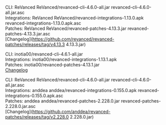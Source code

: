 CLI: ReVanced
ReVanced/revanced-cli-4.6.0-all.jar
revanced-cli-4.6.0-all.jar.asc  
Integrations: ReVanced
ReVanced/revanced-integrations-1.13.0.apk
revanced-integrations-1.13.0.apk.asc  
Patches: ReVanced
ReVanced/revanced-patches-4.13.3.jar
revanced-patches-4.13.3.jar.asc  
[Changelog](https://github.com/revanced/revanced-patches/releases/tag/v4.13.3
4.13.3.jar)




CLI: inotia00/revanced-cli-4.6.1-all.jar  
Integrations: inotia00/revanced-integrations-1.13.1.apk  
Patches: inotia00/revanced-patches-4.13.1.jar  
[Changelog](https://github.com/inotia00/revanced-patches/releases/tag/v4.13.1)




CLI: ReVanced
ReVanced/revanced-cli-4.6.0-all.jar
revanced-cli-4.6.0-all.jar.asc  
Integrations: anddea
anddea/revanced-integrations-0.155.0.apk
revanced-integrations-0.155.0.apk.asc  
Patches: anddea
anddea/revanced-patches-2.228.0.jar
revanced-patches-2.228.0.jar.asc  
[Changelog](https://github.com/anddea/revanced-patches/releases/tag/v2.228.0
2.228.0.jar)

